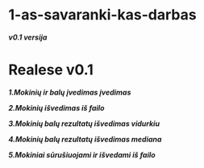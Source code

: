 # 1-as-savaranki-kas-darbas
***v0.1 versija***
# Realese v0.1 #
***1.Mokinių ir balų įvedimas įvedimas***

***2.Mokinių išvedimas iš failo***

***3.Mokinių balų rezultatų išvedimas vidurkiu***

***4.Mokinių balų rezultatų išvedimas mediana***

***5.Mokiniai sūrušiuojami ir išvedami iš failo***

